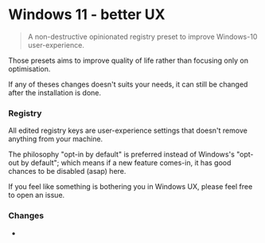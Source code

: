 # Windows 11 - better UX
> A non-destructive opinionated registry preset to improve Windows-10 user-experience.


Those presets aims to improve quality of life rather than focusing only on optimisation.

If any of theses changes doesn't suits your needs, it can still be changed after the installation is done.


### Registry

All edited registry keys are user-experience settings that doesn't remove anything from your machine.

The philosophy "opt-in by default" is preferred instead of Windows's "opt-out by default";
which means if a new feature comes-in, it has good chances to be disabled (asap) here.

If you feel like something is bothering you in Windows UX, please feel free to open an issue.

### Changes

- 
